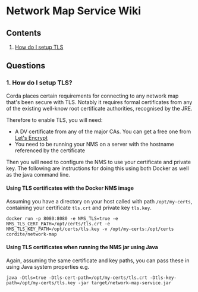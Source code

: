 # Network Map Service Wiki

## Contents

1. [How do I setup TLS](1-how-do-i-setup-tls)

## Questions

### 1. How do I setup TLS?

Corda places certain requirements for connecting to any network map that's been secure with TLS.
Notably it requires formal certificates from any of the existing well-know root certificate authorities, recognised by the JRE.

Therefore to enable TLS, you will need:

* A DV certificate from any of the major CAs. You can get a free one from [Let's Encrypt](https://letsencrypt.org/)
* You need to be running your NMS on a server with the hostname referenced by the certificate

Then you will need to configure the NMS to use your certificate and private key. 
The following are instructions for doing this using both Docker as well as the java command line.

#### Using TLS certificates with the Docker NMS image

Assuming you have a directory on your host called with path `/opt/my-certs`, containing your certificate `tls.crt` and private key `tls.key`.

```
docker run -p 8080:8080 -e NMS_TLS=true -e NMS_TLS_CERT_PATH=/opt/certs/tls.crt -e NMS_TLS_KEY_PATH=/opt/certs/tls.key -v /opt/my-certs:/opt/certs cordite/network-map
```

#### Using TLS certificates when running the NMS jar using Java

Again, assuming the same certificate and key paths, you can pass these in using 
Java system properties e.g.

```
java -Dtls=true -Dtls-cert-path=/opt/my-certs/tls.crt -Dtls-key-path=/opt/my-certs/tls.key -jar target/network-map-service.jar
```

